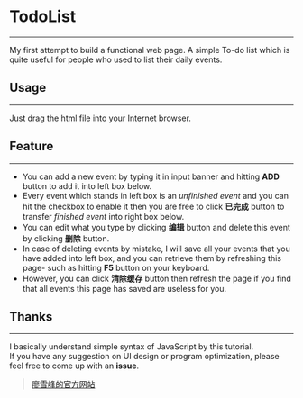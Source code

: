 # TodoList
***
My first attempt to build a functional web page. A simple To-do list which is quite useful for people who used to list their daily events.
## Usage
***
Just drag the html file into your Internet browser.
## Feature
***
- You can add a new event by typing it in input banner and hitting **ADD** button to add it into left box below.
- Every event which stands in left box is an *unfinished event* and you can hit the checkbox to enable it then you are free to click **已完成** button to transfer *finished event* into right box below.
- You can edit what you type by clicking **编辑** button and delete this event by clicking **删除** button.
- In case of deleting events by mistake, I will save all your events that you have added into left box, and you can retrieve them by refreshing this page- such as hitting **F5** button on your keyboard.
- However, you can click **清除缓存** button then refresh the page if you find that all events this page has saved are useless for you.
## Thanks
***
I basically understand simple syntax of JavaScript by this tutorial.<br>
If you have any suggestion on UI design or program optimization, please feel free to come up with an **issue**.
>[廖雪峰的官方网站](http://www.liaoxuefeng.com/wiki/001434446689867b27157e896e74d51a89c25cc8b43bdb3000)
